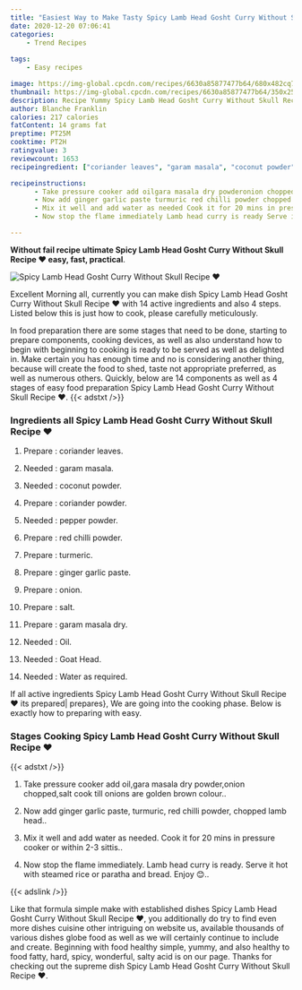 ```yaml
---
title: "Easiest Way to Make Tasty Spicy Lamb Head Gosht Curry Without Skull Recipe "
date: 2020-12-20 07:06:41
categories:
    - Trend Recipes
    
tags:
    - Easy recipes

image: https://img-global.cpcdn.com/recipes/6630a85877477b64/680x482cq70/spicy-lamb-head-gosht-curry-without-skull-recipe-♥-recipe-main-photo.jpg
thumbnail: https://img-global.cpcdn.com/recipes/6630a85877477b64/350x250cq70/spicy-lamb-head-gosht-curry-without-skull-recipe-♥-recipe-main-photo.jpg
description: Recipe Yummy Spicy Lamb Head Gosht Curry Without Skull Recipe  with 14 ingredients and 4 stages of easy cooking.
author: Blanche Franklin
calories: 217 calories
fatContent: 14 grams fat
preptime: PT25M
cooktime: PT2H
ratingvalue: 3
reviewcount: 1653
recipeingredient: ["coriander leaves", "garam masala", "coconut powder", "coriander powder", "pepper powder", "red chilli powder", "turmeric", "ginger garlic paste", "onion", "salt", "garam masala dry", "Oil", "Goat Head", "Water as required"]

recipeinstructions: 
      - Take pressure cooker add oilgara masala dry powderonion choppedsalt cook till onions are golden brown colour 
      - Now add ginger garlic paste turmuric red chilli powder chopped lamb head 
      - Mix it well and add water as needed Cook it for 20 mins in pressure cooker or within 23 sittis 
      - Now stop the flame immediately Lamb head curry is ready Serve it hot with steamed rice or paratha and bread Enjoy 

---
```




**Without fail recipe ultimate Spicy Lamb Head Gosht Curry Without Skull Recipe ♥ easy, fast, practical**. 


![Spicy Lamb Head Gosht Curry Without Skull Recipe ♥](https://img-global.cpcdn.com/recipes/6630a85877477b64/680x482cq70/spicy-lamb-head-gosht-curry-without-skull-recipe-♥-recipe-main-photo.jpg "Spicy Lamb Head Gosht Curry Without Skull Recipe ♥")




Excellent Morning all, currently you can make dish Spicy Lamb Head Gosht Curry Without Skull Recipe ♥ with 14 active ingredients and also 4 steps. Listed below this is just how to cook, please carefully meticulously.

In food preparation there are some stages that need to be done, starting to prepare components, cooking devices, as well as also understand how to begin with beginning to cooking is ready to be served as well as delighted in. Make certain you has enough time and no is considering another thing, because will create the food to shed, taste not appropriate preferred, as well as numerous others. Quickly, below are 14 components as well as 4 stages of easy food preparation Spicy Lamb Head Gosht Curry Without Skull Recipe ♥.
{{< adstxt />}}

### Ingredients all Spicy Lamb Head Gosht Curry Without Skull Recipe ♥


1. Prepare  : coriander leaves.

1. Needed  : garam masala.

1. Needed  : coconut powder.

1. Prepare  : coriander powder.

1. Needed  : pepper powder.

1. Prepare  : red chilli powder.

1. Prepare  : turmeric.

1. Prepare  : ginger garlic paste.

1. Prepare  : onion.

1. Prepare  : salt.

1. Prepare  : garam masala dry.

1. Needed  : Oil.

1. Needed  : Goat Head.

1. Needed  : Water as required.



If all active ingredients Spicy Lamb Head Gosht Curry Without Skull Recipe ♥ its prepared| prepares}, We are going into the cooking phase. Below is exactly how to preparing with easy.

### Stages Cooking Spicy Lamb Head Gosht Curry Without Skull Recipe ♥

{{< adstxt />}}


1. Take pressure cooker add oil,gara masala dry powder,onion chopped,salt cook till onions are golden brown colour..



1. Now add ginger garlic paste, turmuric, red chilli powder, chopped lamb head..



1. Mix it well and add water as needed. Cook it for 20 mins in pressure cooker or within 2-3 sittis..



1. Now stop the flame immediately. Lamb head curry is ready. Serve it hot with steamed rice or paratha and bread. Enjoy 😊..





{{< adslink />}}

Like that formula simple make with established dishes Spicy Lamb Head Gosht Curry Without Skull Recipe ♥, you additionally do try to find even more dishes cuisine other intriguing on website us, available thousands of various dishes globe food as well as we will certainly continue to include and create. Beginning with food healthy simple, yummy, and also healthy to food fatty, hard, spicy, wonderful, salty acid is on our page. Thanks for checking out the supreme dish Spicy Lamb Head Gosht Curry Without Skull Recipe ♥.
